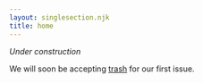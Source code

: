 ```yaml
---
layout: singlesection.njk
title: home
---
```


_Under construction_

We will soon be accepting [trash](/submit) for our first issue.